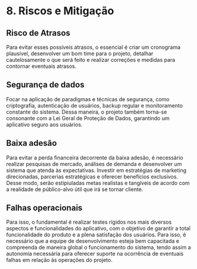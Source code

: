# 8. Riscos e Mitigação

## Risco de Atrasos

Para evitar esses possíveis atrasos, o essencial é criar um cronograma plausível, desenvolver um bom time para o projeto, detalhar cautelosamente o que será feito e realizar correções e medidas para contornar eventuais atrasos.

## Segurança de dados

Focar na aplicação de paradigmas e técnicas de segurança, como criptografia, autenticação de usuários, backup regular e monitoramento constante do sistema. Dessa maneira, o projeto também torna-se consonante com a Lei Geral de Proteção de Dados, garantindo um aplicativo seguro aos usuários.

## Baixa adesão

Para evitar a perda financeira decorrente da baixa adesão, é necessário realizar pesquisas de mercado, análises de demanda e desenvolver um sistema que atenda às expectativas. Investir em estratégias de marketing direcionadas, parcerias estratégicas e oferecer benefícios exclusivos. Desse modo, serão estipiuladas metas realistas e tangíveis de acordo com a realidade de público-alvo útil que irá se tornar cliente.

## Falhas operacionais

Para isso, o fundamental é realizar testes rígidos nos mais diversos aspectos e funcionalidades do aplicativo, com o objetivo de garantir a total funcionalidade do produto e a plena satisfação dos usuários. Para isso, é necessário que a equipe de desenvolvimento esteja bem capacitada e compreenda de maneira global o funcionamento do sistema, tendo assim a autonomia necessária para oferecer suporte na ocorrência de eventuais falhas em relação às operações do projeto.
